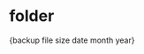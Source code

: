 # folder

{backup file
           size
             date
               month
                  year} 
